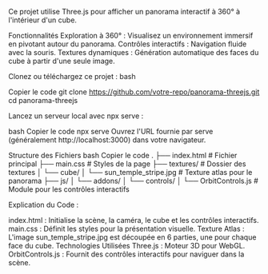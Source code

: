 Ce projet utilise Three.js pour afficher un panorama interactif à 360° à l'intérieur d'un cube.

Fonctionnalités
Exploration à 360° : Visualisez un environnement immersif en pivotant autour du panorama.
Contrôles interactifs : Navigation fluide avec la souris.
Textures dynamiques : Génération automatique des faces du cube à partir d'une seule image.

Clonez ou téléchargez ce projet :
bash

Copier le code
git clone https://github.com/votre-repo/panorama-threejs.git
cd panorama-threejs

Lancez un serveur local avec npx serve :

bash
Copier le code
npx serve
Ouvrez l'URL fournie par serve (généralement http://localhost:3000) dans votre navigateur.

Structure des Fichiers
bash
Copier le code
.
├── index.html           # Fichier principal
├── main.css             # Styles de la page
├── textures/            # Dossier des textures
│   └── cube/
│       └── sun_temple_stripe.jpg  # Texture atlas pour le panorama
├── js/
│   └── addons/
│       └── controls/
│           └── OrbitControls.js  # Module pour les contrôles interactifs

Explication du Code : 

index.html : Initialise la scène, la caméra, le cube et les contrôles interactifs.
main.css : Définit les styles pour la présentation visuelle.
Texture Atlas : L'image sun_temple_stripe.jpg est découpée en 6 parties, une pour chaque face du cube.
Technologies Utilisées
Three.js : Moteur 3D pour WebGL.
OrbitControls.js : Fournit des contrôles interactifs pour naviguer dans la scène.
